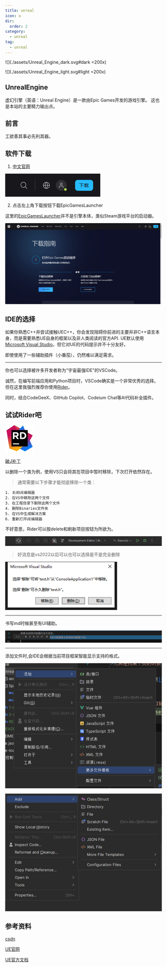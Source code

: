 ```yaml
---
title: unreal
icon: u
dir:
  order: 2
category:
  - unreal
tag:
  - unreal
---
```



![](./assets/Unreal_Engine_dark.svg#dark =200x)

![](./assets/Unreal_Engine_light.svg#light =200x)

## UnrealEngine

虚幻引擎（英语：Unreal Engine）是一款由Epic Games开发的游戏引擎。
<chatmessage avatar="../assets/emoji/blzt.png" :avatarWidth="40">
这也是本站的主要精力输出点。
</chatmessage>

## 前言

工欲善其事必先利其器。

## 软件下载

1. [中文官网]("https://www.unrealengine.com/zh-CN/)

![](assets%2Fdownload-step1.png)

2. 点击左上角下载按钮下载EpicGamesLauncher

<chatmessage avatar="../assets/emoji/hx.png" :avatarWidth="40">
这里的<a href="https://store.epicgames.com/zh-CN/">EpicGamesLauncher</a>并不是引擎本体，类似Steam游戏平台的启动器。
</chatmessage>


![Download-Step2.jpg](assets%2Fdownload-step2.jpg)


## IDE的选择
如果你熟悉C++并尝试接触UEC++，你会发现阻碍你前进的主要并非C++语言本身，而是需要熟悉UE自身的框架以及非人类阅读的官方API.
UE默认使用[Microsoft Visual Studio](https://visualstudio.microsoft.com/zh-hans/downloads/)，但它对UE的代码提示并不十分友好。

<chatmessage avatar="../assets/emoji/bqb (4).png" :avatarWidth="40">
即使使用了一些辅助插件（小番茄），仍然难以满足需求。
</chatmessage>

<hr>

你也可以选择被许多开发者称为"宇宙最强IDE"的VSCode。

诚然，在编写前端应用和Python项目时，VSCode确实是一个非常优秀的选择。但在这里我强烈推荐你使用[Rider](https://www.jetbrains.com/zh-cn/rider/)。

<chatmessage avatar="../assets/emoji/bqb (1).png" :avatarWidth="40" alignLeft>
同时，结合CodeGeeX、GitHub Copilot、Codeium Chat等AI代码补全插件。
</chatmessage>

## 试试Rider吧

![](assets%2Frider-ide_cB2pr.png)

[破J补丁](https://3.jetbra.in/)

以删除一个类为例，使用VS只会将其在项目中暂时移除，下次打开依然存在。

>通常需要以下步骤才能彻底移除一个类：

``` text
1. 关闭UE编辑器
2. 在VS中移除这两个文件
3. 在工程目录下删除这两个文件
4. 删除Binaries文件夹
5. 在VS中生成解决方案
6. 重新打开UE编辑器
```

<chatmessage avatar="../assets/emoji/bqb (3).png" :avatarWidth="40">
不好意思，Rider可以按delete和刷新项目按钮为所欲为。
</chatmessage>

![](assets%2FA-REFRESH.png)

>好消息是vs2022以后可以也可以选择是不是完全删除

![](assets%2Fvs2022new.png)

<hr>

<chatmessage avatar="../assets/emoji/bqb (2).png" :avatarWidth="40" alignLeft>
书写md时候甚至有UI辅助。
</chatmessage>

![](assets%2Fmdtip.png)

<hr>

<chatmessage avatar="../assets/emoji/bqb (6).png" :avatarWidth="40">
添加文件时,会IDE会根据当前项目框架智能显示支持的格式。
</chatmessage>

![前端框架时](assets%2Fcodetemple.png)

![UECPP项目](assets%2FUEPROG.jpg)

## 参考资料
[csdn]("https://blog.csdn.net/Cappuccino_jay/article/details/129683370")

[UE官网]("https://www.unrealengine.com/zh-CN/download")

[UE官方文档]("https://docs.unrealengine.com/5.2/zh-CN/")